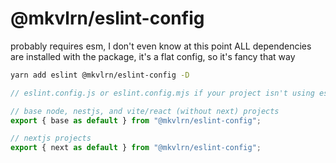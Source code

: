 # @mkvlrn/eslint-config

probably requires esm, I don't even know at this point
ALL dependencies are installed with the package, it's a flat config, so it's fancy that way

```bash
yarn add eslint @mkvlrn/eslint-config -D
```

```js
// eslint.config.js or eslint.config.mjs if your project isn't using esm by default

// base node, nestjs, and vite/react (without next) projects
export { base as default } from "@mkvlrn/eslint-config";

// nextjs projects
export { next as default } from "@mkvlrn/eslint-config";
```
